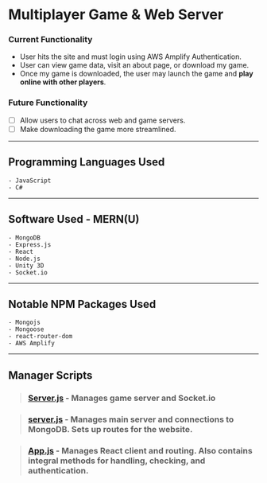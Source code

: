 # Multiplayer Game & Web Server

### Current Functionality
- User hits the site and must login using AWS Amplify Authentication.
- User can view game data, visit an about page, or download my game.
- Once my game is downloaded, the user may launch the game and **play online with other players**.

### Future Functionality
- [ ] Allow users to chat across web and game servers.
- [ ] Make downloading the game more streamlined.

---


## Programming Languages Used

    - JavaScript
    - C#

---

## Software Used - MERN(U)

    - MongoDB
    - Express.js
    - React
    - Node.js
    - Unity 3D
    - Socket.io

---

## Notable NPM Packages Used

    - Mongojs
    - Mongoose
    - react-router-dom
    - AWS Amplify

---

## Manager Scripts

> ### **[Server.js](https://github.com/astrobeef/Unity-Node.js-ServerOnly/blob/server-express/Classes/Server.js)** - Manages game server and Socket.io

> ### **[server.js](https://github.com/astrobeef/Unity-Node.js-ServerOnly/blob/server-express/server.js)** - Manages main server and connections to MongoDB.  Sets up routes for the website.

> ### **[App.js](https://github.com/astrobeef/Unity-Node.js-ServerOnly/blob/server-express/client/src/App.js )** - Manages React client and routing.  Also contains integral methods for handling, checking, and authentication.